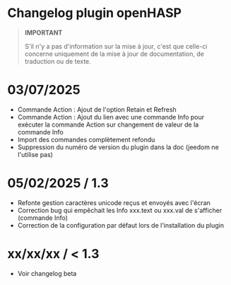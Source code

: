 # Changelog plugin openHASP

>**IMPORTANT**
>
>S'il n'y a pas d'information sur la mise à jour, c'est que celle-ci concerne uniquement de la mise à jour de documentation, de traduction ou de texte.

# 03/07/2025
 - Commande Action : Ajout de l'option Retain et Refresh
 - Commande Action : Ajout du lien avec une commande Info pour exécuter la commande Action sur changement de valeur de la commande Info
 - Import des commandes complètement refondu
 - Suppression du numéro de version du plugin dans la doc (jeedom ne l'utilise pas)

# 05/02/2025 / 1.3
 - Refonte gestion caractères unicode reçus et envoyés avec l'écran
 - Correction bug qui empêchait les Info xxx.text ou xxx.val de s'afficher (commande Info)
 - Correction de la configuration par défaut lors de l'installation du plugin

# xx/xx/xx / < 1.3
 - Voir changelog beta